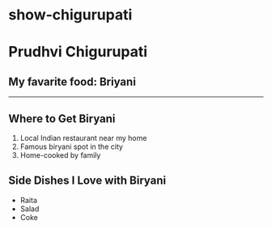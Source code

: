 # show-chigurupati
# Prudhvi Chigurupati
## My favarite food: Briyani
---
## Where to Get Biryani
1. Local Indian restaurant near my home  
2. Famous biryani spot in the city  
3. Home-cooked by family 
## Side Dishes I Love with Biryani
- Raita
- Salad 
- Coke 